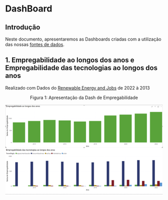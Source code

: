 # DashBoard

## Introdução
Neste documento, apresentaremos as Dashboards criadas com a utilização das nossas [fontes de dados](https://residenciaticbrisa.github.io/04_PipelineTCU/fonte_dados/fonte_dados/).


## **1. Empregabilidade ao longos dos anos e Empregabilidade das tecnologias ao longos dos anos**

Realizado com Dados do [Renewable Energy and Jobs](https://residenciaticbrisa.github.io/04_PipelineTCU/fonte_dados/fonte_dados/) de 2022 à 2013 


<center> <figcaption>Figura 1: Apresentação da Dash de Empregabilidade  </figcaption> </center>
<p align="center">
    <img src="../../assets/dash_empregabilidade.png" width="1000">
</p>

<br>